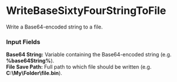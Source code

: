 <h1>WriteBaseSixtyFourStringToFile</h1>

Write a Base64-encoded string to a file.
<br>
<h3>Input Fields</h3>
<b>Base64 String:</b> Variable containing the Base64-encoded string (e.g. <b>%base64String%</b>).
<br>
<b>File Save Path:</b> Full path to which file should be written (e.g. <b>C:\My\Folder\file.bin</b>).
